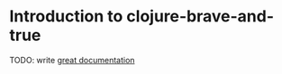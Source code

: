 # Introduction to clojure-brave-and-true

TODO: write [great documentation](http://jacobian.org/writing/what-to-write/)
